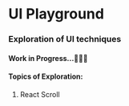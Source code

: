 # UI Playground

### Exploration of UI techniques

#### Work in Progress...👩🏾‍💻

#### Topics of Exploration:

1. React Scroll

